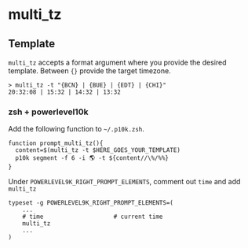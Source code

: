 # multi_tz

## Template

`multi_tz` accepts a format argument where you provide the desired template.
Between `{}` provide the target timezone.

```
> multi_tz -t "{BCN} | {BUE} | {EDT} | {CHI}"
20:32:08 | 15:32 | 14:32 | 13:32
```

### zsh + powerlevel10k

Add the following function to `~/.p10k.zsh`.
```
function prompt_multi_tz(){
  content=$(multi_tz -t $HERE_GOES_YOUR_TEMPLATE)
  p10k segment -f 6 -i 🌎 -t ${content//\%/%%}
}
```

Under `POWERLEVEL9K_RIGHT_PROMPT_ELEMENTS`, comment out `time` and add `multi_tz`

```
typeset -g POWERLEVEL9K_RIGHT_PROMPT_ELEMENTS=(
    ... 
    # time                    # current time
    multi_tz
    ...
)
```